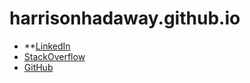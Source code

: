 # **harrisonhadaway.github.io**

* **[LinkedIn](https://www.linkedin.com/in/harrisonhadaway/)
* [StackOverflow](https://stackoverflow.com/users/8492389/harrison-hadaway?tab=profile)
* [GitHub](https://github.com/harrisonhadaway)
